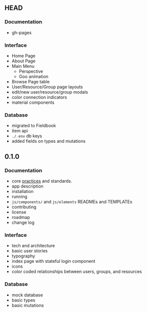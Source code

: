 ## HEAD

### Documentation
- gh-pages

### Interface
- Home Page
- About Page
- Main Menu
  - Perspective
  - Goo animation
- Browse Page table
- User/Resource/Group page layouts
- edit/new user/resource/group modals
- color connection indicators
- material components

### Database
- migrated to Fieldbook
- item api
- `./.env` db keys
- added fields on types and mutations

## 0.1.0

### Documentation
- core [practices](https://github.com/linuxfoundation/cii-best-practices-badge) and standards.
- app description
- installation
- running
- `js/components/` and `js/elements` READMEs and TEMPLATEs
- contributing
- license
- roadmap
- change log

### Interface
- tech and architecture
- basic user stories
- typography
- index page with stateful login component
- icons
- color coded relationships between users, groups, and resources

### Database
- mock database
- basic types
- basic mutations
